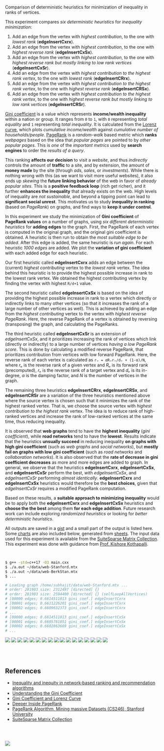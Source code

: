 Comparison of deterministic heuristics for minimization of inequality in ranks of vertices.

This experiment compares *six deterministic heuristics* for *inequality minimization*:
1. Add an edge from the vertex with *highest contribution*, to the one with *lowest rank* (**edgeInsertCxrx**).
2. Add an edge from the vertex with *highest contribution*, to the one with *highest reverse rank* (**edgeInsertCxSx**).
3. Add an edge from the vertex with *highest contribution*, to the one with *highest reverse rank but mostly linking to low rank vertices* (**edgeInsertCxSr**).
4. Add an edge from the vertex with *highest contribution to the highest rank vertex*, to the one with *lowest rank* (**edgeInsertCRrx**).
5. Add an edge from the vertex with *highest contribution to the highest rank vertex*, to the one with *highest reverse rank* (**edgeInsertCRSx**).
6. Add an edge from the vertex with *highest contribution to the highest rank vertex*, to the one with *highest reverse rank but mostly linking to low rank vertices* (**edgeInsertCRSr**).

[Gini coefficient] is a value which represents **income/wealth inequality**
within a nation or group. It ranges from `0` to `1`, with `0` representing
*total equality* and `1` representing *total inequality*. It is calculated from
the [Lorenz curve], which plots *cumulative income/wealth* against *cumulative*
*number of households/people*. [PageRank] is a *random-walk* based metric which
**ranks** *webpages* based on the idea that *popular pages* are pointed to by
*other popular pages*. This is *one* of the *important metrics* used by
**search** **engines** to order the *results of a query*.

This ranking **affects our decision** to visit a *website*, and thus
*indirectly* controls the amount of **traffic** to a site, and by extension, the
amount of **money made** by the site (through *ads*, *sales*, or *investments*).
While there is nothing wrong with this (as we want to visit more useful
websites), it also ends up *skewing* the **future linking behavior** of the web
in favor of *already popular sites*. This is a **positive feedback loop** (rich
get richer), and it further **enhances the inequality** that already exists on
the web. High levels of inequality are *not sustainable*, and beyond a tipping
point can lead to **significant social unrest**. This motivates us to study
**inequality in ranking** (based on *PageRank*) on graphs, and find ways to
**keep it under control**.

In this experiment we study the minimization of **Gini coefficient** of
**PageRank values** on a number of graphs, using *six different deterministic
heuristics* for **adding edges** to the graph. First, the PageRank of each
vertex is computed in the original graph, and the original gini coefficient is
obtained. A heuristic is then run to obtain the *most suitable edge to be
added*. After this edge is added, the same heuristic is *run again*. For each
heuristic *1000 edges* are added. We plot the **variation of gini coefficient**
with each added edge for each heuristic.

Our first heuristic called **edgeInsertCxrx** adds an edge between the (current)
*highest contributing* vertex to the *lowest rank* vertex. The idea behind this
heuristic is to provide the highest possible increase in rank to the lowest rank
vertex. We obtained the highest contributing vertex by finding the vertex with
highest `R/d+1` value.

The second heuristic called **edgeInsertCxSx** is based on the idea of providing
the highest possible increase in rank to a vertex which directly or indirectly
links to many other vertices (so that it increases the rank of a large number of
other vertices as well). This is achieved by adding an edge from the *highest*
*contributing* vertex to the vertex with *highest reverse PageRank*. Here, the
reverse PageRank of a vertex is obtained by reversing (transposing) the graph,
and calculating the PageRanks.

The third heuristic called **edgeInsertCxSr** is an extension of
*edgeInsertCxSx*, and it prioritizes increasing the rank of vertices which link
(directly or indirectly) to a large number of vertices *having a low PageRank*
*score*. This is done by calculating a modified reverse PageRank, that
prioritizes contribution from vertices with low forward PageRank. Here, the
reverse rank of each vertex is calculated as `rᵤ = αRᵤrᵥ/dᵥ + (1-α)/N`, where
*rᵤ* is the reverse rank of a given vertex and *Rᵤ* is its forward rank
(precomputed), *rᵥ* is the reverse rank of a target vertex and *dᵥ* is its
in-degree, *α* is the damping factor, and *N* is the number of vertices in the
graph.

The remaining three heuristics **edgeInsertCRrx**, **edgeInsertCRSx**, and
**edgeInsertCRSr** are a variation of the three heuristics mentioned above where
the source vertex is chosen such that it minimizes the rank of the highest
ranked vertex. That is, we choose the source vertex with *highest contribution*
*to the highest rank* vertex. The idea is to reduce rank of high-ranked vertices
and increase the rank of low-ranked vertices at the same time, thus reducing
inequality.

It is observed that **web graphs** tend to have the **highest inequality**
(*gini coefficient*), while **road networks** tend to have the **lowest**.
Results indicate that the heuristics **unsually succeed** in reducing inequality
**on graphs with high gini coefficient** (such as *web graphs* and *social*
*networks*), but **mostly fail on graphs with low gini coefficient** (such as
*road networks* and *collaboration networks*). It is also observed that the
**rate of decrease in gini coefficient decreases** as more and more edges are
added to graph. In general, we observe that the heuristics **edgeInsertCxrx**,
**edgeInsertCxSx**, and **edgeInsertCxSr** perform the best, with
*edgeInsertCxSx*, and *edgeInsertCxSr* performing *almost identically*.
**edgeInsertCxrx** and **edgeInsertCxSx** heuristics would therefore be the
**best choices**, given that *edgeInsertCxSr* requires a modified PageRank
computation.

Based on these results, a **suitable approach to minimizing inequality** would
be to apply both the **edgeInsertCxrx** and **edgeInsertCxSx** heuristics and
**choose the the best** among them **for each edge addition**. Future research
work can include exploring *randomized heuristics* or looking for *better*
*deterministic heuristics*.

All outputs are saved in a [gist] and a small part of the output is listed here.
Some [charts] are also included below, generated from [sheets]. The input data
used for this experiment is available from the [SuiteSparse Matrix Collection].
This experiment was done with guidance from [Prof. Kishore Kothapalli].

<br>

```bash
$ g++ -std=c++17 -O3 main.cxx
$ ./a.out ~/data/web-Stanford.mtx
$ ./a.out ~/data/web-BerkStan.mtx
$ ...

# Loading graph /home/subhajit/data/web-Stanford.mtx ...
# order: 281903 size: 2312497 [directed] {}
# order: 281903 size: 2594400 [directed] {} (selfLoopAllVertices)
# [00000 edges; 0.6614511013 gini_coef.] edgeInsertCxrx
# [00001 edges; 0.6611226201 gini_coef.] edgeInsertCxrx
# [00002 edges; 0.6609632373 gini_coef.] edgeInsertCxrx
# ...
# [00000 edges; 0.6614511013 gini_coef.] edgeInsertCxSx
# [00001 edges; 0.6605761051 gini_coef.] edgeInsertCxSx
# [00002 edges; 0.6602863669 gini_coef.] edgeInsertCxSx
# ...
```

[![](https://i.imgur.com/qQayDDB.png)][sheetp]
[![](https://i.imgur.com/a71aWLg.png)][sheetp]
[![](https://i.imgur.com/YLx4vPa.png)][sheetp]
[![](https://i.imgur.com/F6M0Cok.png)][sheetp]
[![](https://i.imgur.com/lsmpyA8.png)][sheetp]
[![](https://i.imgur.com/o2S2aTB.png)][sheetp]
[![](https://i.imgur.com/lRS739g.png)][sheetp]
[![](https://i.imgur.com/tKFQU7k.png)][sheetp]
[![](https://i.imgur.com/0rX6PmQ.png)][sheetp]
[![](https://i.imgur.com/aEJ1dCs.png)][sheetp]
[![](https://i.imgur.com/LgIaVxh.png)][sheetp]
[![](https://i.imgur.com/Re7XGTt.png)][sheetp]
[![](https://i.imgur.com/bTRRojR.png)][sheetp]
[![](https://i.imgur.com/1gHGY17.png)][sheetp]
[![](https://i.imgur.com/8i1mpi5.png)][sheetp]
[![](https://i.imgur.com/4mOA5xR.png)][sheetp]
[![](https://i.imgur.com/TBLcHba.png)][sheetp]

<br>
<br>


## References

- [Inequality and inequity in network‑based ranking and recommendation algorithms](https://gist.github.com/wolfram77/67073abb335516949883656abcfc4b4a)
- [Understanding the Gini Coefficient](https://www.youtube.com/watch?v=BwSB__Ugo1s)
- [Gini Coefficient and Lorenz Curve](https://www.youtube.com/watch?v=y8y-gaNbe4U)
- [Deeper Inside PageRank](https://gist.github.com/wolfram77/1337a3fcf5bded2bb67d9e66e20bc2ef)
- [PageRank Algorithm, Mining massive Datasets (CS246), Stanford University](https://www.youtube.com/watch?v=ke9g8hB0MEo)
- [SuiteSparse Matrix Collection]

<br>
<br>

[![](https://i.imgur.com/lytcS7x.jpg)](https://www.youtube.com/watch?v=b6Zjb_t6wxk)


[Prof. Dip Sankar Banerjee]: https://sites.google.com/site/dipsankarban/
[Prof. Kishore Kothapalli]: https://cstar.iiit.ac.in/~kkishore/
[SuiteSparse Matrix Collection]: https://sparse.tamu.edu
[Gini coefficient]: https://www.youtube.com/watch?v=BwSB__Ugo1s
[Lorenz curve]: https://www.youtube.com/watch?v=BwSB__Ugo1s
[PageRank]: https://www.youtube.com/watch?v=ke9g8hB0MEo
[gist]: https://gist.github.com/wolfram77/cdf07ba91fa5d057533dde5fb9a78278
[charts]: https://imgur.com/a/3azdXxR
[sheets]: https://docs.google.com/spreadsheets/d/19H2jAAWb3t_t-uIl9YYECtIXlkSnM6DDurq7Y5_Nz6o/edit?usp=sharing
[sheetp]: https://docs.google.com/spreadsheets/d/e/2PACX-1vSovE-6BFlsxug7_drbLdOda4N3Hu-QnU8VaqTboBPU6DkPPY438Cm2vpKaVKKOe_dz5e4sfiuMWu_J/pubhtml
